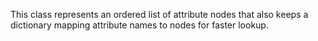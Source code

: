 This class represents an ordered list of attribute nodes that also keeps a dictionary mapping attribute names to nodes for faster lookup.